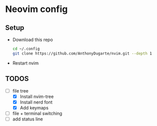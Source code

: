 # Neovim config

## Setup

- Download this repo

    ```bash
    cd ~/.config
    git clone https://github.com/AnthonyDugarte/nvim.git --depth 1
    ```

- Restart nvim

## TODOS

- [ ] file tree
    - [x] Install nvim-tree
    - [x] Install nerd font
    - [x] Add keymaps
- [ ] file + terminal switching
- [ ] add status line
